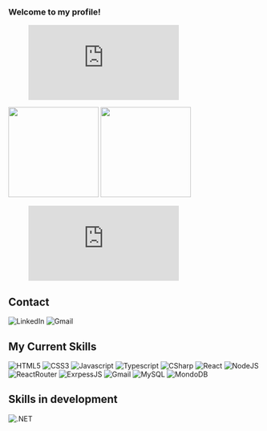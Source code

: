 ### Welcome to my profile!

<div>
  <figure><embed src="https://wakatime.com/share/@602ae701-e4d7-4e8d-a963-306950b7a4ce/86ffd0ab-bbf1-486d-a7ad-b126a35056f2.svg"></embed></figure>
</div>
<div>
  <img height="180cm" src="https://github-readme-stats.vercel.app/api?username=miqueiasmartinsf&show_icons=true&theme=transparent"/>
  <img height="180cm" src="https://github-readme-stats.vercel.app/api/top-langs/?username=miqueiasmartinsf&layout=compact&theme=transparent"/>
</div>
<div>
  <figure><embed src="https://wakatime.com/share/@602ae701-e4d7-4e8d-a963-306950b7a4ce/b3d008ab-b287-41fb-a8c1-e20079d6ec38.svg"></embed></figure>
</div>

## Contact
  ![LinkedIn](https://img.shields.io/badge/LinkedIn-0077B5?style=for-the-badge&logo=linkedin&logoColor=white)
  ![Gmail](https://img.shields.io/badge/Gmail-D14836?style=for-the-badge&logo=gmail&logoColor=white)

## My Current Skills
  ![HTML5](https://img.shields.io/badge/LinkedIn-0077B5?style=for-the-badge&logo=linkedin&logoColor=white)
  ![CSS3](https://img.shields.io/badge/Gmail-D14836?style=for-the-badge&logo=gmail&logoColor=white)
  ![Javascript](https://img.shields.io/badge/JavaScript-F7DF1E?style=for-the-badge&logo=javascript&logoColor=black)
  ![Typescript](https://img.shields.io/badge/TypeScript-007ACC?style=for-the-badge&logo=typescript&logoColor=white)
  ![CSharp](https://img.shields.io/badge/C%23-239120?style=for-the-badge&logo=c-sharp&logoColor=white)
  ![React](https://img.shields.io/badge/React-20232A?style=for-the-badge&logo=react&logoColor=61DAFB)
  ![NodeJS](https://img.shields.io/badge/Node.js-43853D?style=for-the-badge&logo=node.js&logoColor=white)
  ![ReactRouter](https://img.shields.io/badge/React_Router-CA4245?style=for-the-badge&logo=react-router&logoColor=white)
  ![ExrpessJS](https://img.shields.io/badge/Express.js-404D59?style=for-the-badge)
  ![Gmail](https://img.shields.io/badge/Gmail-D14836?style=for-the-badge&logo=gmail&logoColor=white)
  ![MySQL](https://img.shields.io/badge/MySQL-00000F?style=for-the-badge&logo=mysql&logoColor=white)
  ![MondoDB](https://img.shields.io/badge/MongoDB-4EA94B?style=for-the-badge&logo=mongodb&logoColor=white)
## Skills in development
  ![.NET[]()](https://img.shields.io/badge/.NET-5C2D91?style=for-the-badge&logo=.net&logoColor=white)
